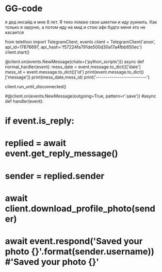 # GG-code

я дед инсайд и мне 8 лет. Я тихо ломаю свои шмотки и иду руинить. Как только я заруню, а потом иду на мид и стою афк будто меня это не касается 



from telethon import TelegramClient, events
client = TelegramClient('anon', api_id=17876697, api_hash='f57224fa791de500d30a17a4fbb650ec')
client.start()

@client.on(events.NewMessage(chats=('python_scripts')))
async def normal_hardler(event):
    mess_date = event.message.to_dict()['date']
    mess_id = event.message.to_dict()['id']
    print(event.message.to_dict()['message'])
    print(mess_date,mess_id)
    print('--------------------------')

client.run_until_disconnected()




#@client.on(events.NewMessage(outgoing=True, pattern=r'\.save'))
#async def handler(event):
#    if event.is_reply:
#        replied = await event.get_reply_message()
#        sender = replied.sender
#        await client.download_profile_photo(sender)
#        await event.respond('Saved your photo {}'.format(sender.username)) #'Saved your photo {}'
